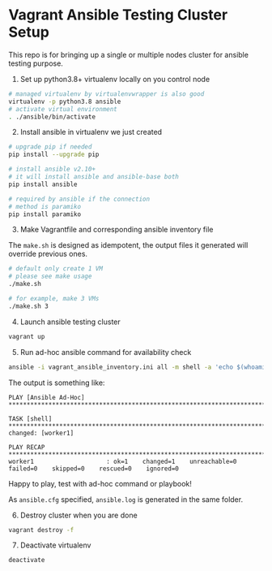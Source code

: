# Vagrant Ansible Testing Cluster Setup

This repo is for bringing up a single or multiple nodes cluster for ansible testing purpose.


1. Set up python3.8+ virtualenv locally on you control node
```bash
# managed virtualenv by virtualenvwrapper is also good 
virtualenv -p python3.8 ansible
# activate virtual environment
. ./ansible/bin/activate
```

2. Install ansible in virtualenv we just created
```bash
# upgrade pip if needed
pip install --upgrade pip

# install ansible v2.10+
# it will install ansible and ansible-base both
pip install ansible

# required by ansible if the connection
# method is paramiko
pip install paramiko
```

3. Make Vagrantfile and corresponding ansible inventory file

The `make.sh` is designed as idempotent, the output files it generated will override previous ones. 
```bash
# default only create 1 VM
# please see make usage
./make.sh

# for example, make 3 VMs
./make.sh 3
```

4. Launch ansible testing cluster
```bash
vagrant up
```

5. Run ad-hoc ansible command for availability check
```bash
ansible -i vagrant_ansible_inventory.ini all -m shell -a 'echo $(whoami)'
```
The output is something like:
```
PLAY [Ansible Ad-Hoc] ********************************************************************************************************************************

TASK [shell] *****************************************************************************************************************************************
changed: [worker1]

PLAY RECAP *******************************************************************************************************************************************
worker1                    : ok=1    changed=1    unreachable=0    failed=0    skipped=0    rescued=0    ignored=0
```
Happy to play, test with ad-hoc command or playbook!

As `ansible.cfg` specified, `ansible.log` is generated in the same folder.

6. Destroy cluster when you are done
```bash
vagrant destroy -f
```

7. Deactivate virtualenv
```
deactivate
```

